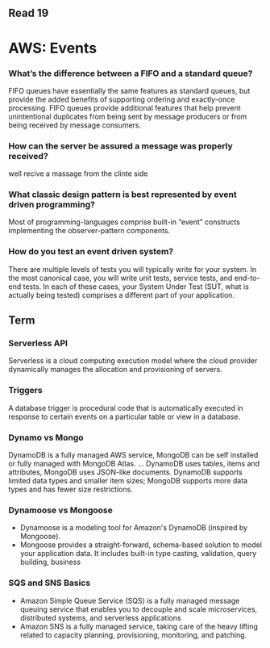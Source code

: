 ## Read 19

# AWS: Events

### What’s the difference between a FIFO and a standard queue?
FIFO queues have essentially the same features as standard queues, but provide the added benefits of supporting ordering and 
exactly-once processing. FIFO queues provide additional features that help prevent unintentional duplicates from being sent by message 
producers or from being received by message consumers.

### How can the server be assured a message was properly received?
well recive a massage from the clinte side

### What classic design pattern is best represented by event driven programming?
Most of programming-languages comprise built-in “event” constructs implementing the observer-pattern components.

### How do you test an event driven system?
There are multiple levels of tests you will typically write for your system. In the most canonical case, you will write unit tests, service 
tests, and end-to-end tests. In each of these cases, your System Under Test (SUT, what is actually being tested) comprises a 
different part of your application.

## Term

### Serverless API
Serverless is a cloud computing execution model where the cloud provider dynamically manages the allocation and provisioning of servers.

### Triggers
A database trigger is procedural code that is automatically executed in response to certain events on a particular table or view in a database. 

### Dynamo vs Mongo
DynamoDB is a fully managed AWS service, MongoDB can be self installed or fully managed with MongoDB Atlas. ... DynamoDB uses tables, 
items and attributes, MongoDB uses JSON-like documents. DynamoDB supports limited data types and smaller item sizes; MongoDB supports 
more data types and has fewer size restrictions.

### Dynamoose vs Mongoose
- Dynamoose is a modeling tool for Amazon's DynamoDB (inspired by Mongoose).
- Mongoose provides a straight-forward, schema-based solution to model your application data. It includes built-in 
type casting, validation, query building, business

### SQS and SNS Basics
- Amazon Simple Queue Service (SQS) is a fully managed message queuing service that enables you to decouple and scale microservices, 
  distributed systems, and serverless applications
- Amazon SNS is a fully managed service, taking care of the heavy lifting related to capacity planning, provisioning, monitoring, and patching.

